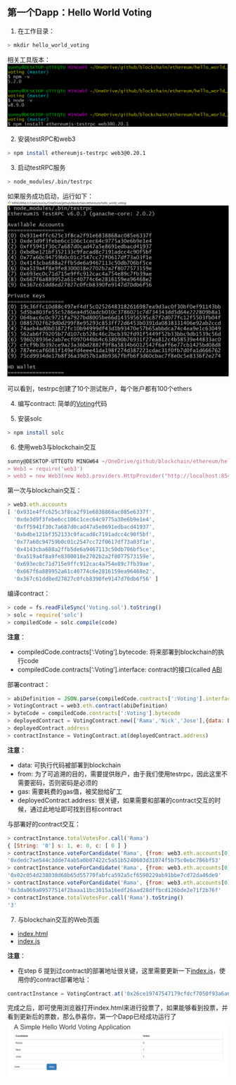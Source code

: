 第一个Dapp：Hello World Voting
-------------------------------

1. 在工作目录：
```Bash
> mkdir hello_world_voting
```

相关工具版本：
![before-install-1](./images/before-install-web3.PNG "before-install-1")

2. 安装testRPC和web3
```Bash
> npm install ethereumjs-testrpc web3@0.20.1
```

3. 启动testRPC服务
```Bash
> node_modules/.bin/testrpc
```
如果服务成功启动，运行如下：
![web3-testrpc-1](./images/web3-testrpc.PNG "web3-testrpc-1")


可以看到，testrpc创建了10个测试账户，每个账户都有100个ethers

4. 编写contract: 简单的[Voting](./Voting.sol)代码 

5. 安装solc
```Bash
> npm install solc
```
6. 使用web3与blockchain交互
```javascript
sunny@DESKTOP-UTTEQTU MINGW64 ~/OneDrive/github/blockchain/ethereum/hello_world_voting (master)$ node
> Web3 = require('web3')
> web3 = new Web3(new Web3.providers.HttpProvider("http://localhost:8545"));  #使用server地址初始化Web3
```

第一次与blockchain交互：
```javascript
> web3.eth.accounts
[ '0x931e4ffc625c3f8ca2f91e6838868ac085e6337f',
  '0xde3d9f3febe6cc106c1cec64c9775a30e6b9e1e4',
  '0xff5941f30c7a687d0cad47a5e8691edbacd41937',
  '0xbdbe121bf352133c9facad8c7191adcc4c90f5bf',
  '0x77a60c94759b0c01c2547cc72f0617df73a03f1e',
  '0x4143cba688a2ffb5de6a9467113c50db706bf5ce',
  '0xa519a4f8a9fe8300018e2702b2a2f8077573159e',
  '0x693ec0c71d715e9ffc912cac4a754e89c7fb39ae',
  '0x667f6a889952a61c40774c6e2816159ea96468e2',
  '0x367c61dd8ed27827c0fcb8390fe9147d70db6f56' ]
```

编译contract：
```javascript
> code = fs.readFileSync('Voting.sol').toString()
> solc = require('solc')
> compiledCode = solc.compile(code)
```
**注意**：
* compiledCode.contracts[‘:Voting’].bytecode: 将来部署到blockchain的执行code
* compiledCode.contracts[‘:Voting’].interface: contract的接口(called [ABI](https://github.com/ethereum/wiki/wiki/Ethereum-Contract-ABI) 

部署contract：
```javascript
> abiDefinition = JSON.parse(compiledCode.contracts[':Voting'].interface)
> VotingContract = web3.eth.contract(abiDefinition)
> byteCode = compiledCode.contracts[':Voting'].bytecode
> deployedContract = VotingContract.new(['Rama','Nick','Jose'],{data: byteCode, from: web3.eth.accounts[0], gas: 4700000})
> deployedContract.address
> contractInstance = VotingContract.at(deployedContract.address)
```
**注意**：
* data: 可执行代码被部署到blockchain
* from: 为了可追溯的目的，需要提供账户，由于我们使用testrpc，因此这里不需要密码，否则密码是必须的
* gas: 需要耗费的gas值，被奖励给矿工
* deployedContract.address: 很关键，如果需要和部署的contract交互的时候，通过此地址即可找到目标contract

与部署好的contract交互：
```javascript
> contractInstance.totalVotesFor.call('Rama')
{ [String: '0'] s: 1, e: 0, c: [ 0 ] }
> contractInstance.voteForCandidate('Rama', {from: web3.eth.accounts[0]})
'0xdedc7ae544c3dde74ab5a0b07422c5a51b5240603d31074f5b75c0ebc786bf53'
> contractInstance.voteForCandidate('Rama', {from: web3.eth.accounts[0]})
'0x02c054d238038d68b65d55770fabfca592a5cf6590229ab91bbe7cd72da46de9'
> contractInstance.voteForCandidate('Rama', {from: web3.eth.accounts[0]})
'0x3da069a09577514f2baaa11bc3015a16edf26aad28dffbcd126bde2e71f2b76f'
> contractInstance.totalVotesFor.call('Rama').toString()
'3'
```

7. 与blockchain交互的Web页面

* [index.html](./index.html)
* [index.js](./index.js)

**注意**：
* 在step 6 提到过contract的部署地址很关键，这里需要更新一下[index.js](./index.js)，使用你的contract部署地址：
```javascript
contractInstance = VotingContract.at('0x26ce19747547179cfdcf7050f93a6a6f259d83dc');
```
完成之后，即可使用浏览器打开index.html来进行投票了，如果能够看到投票，并看到更新后的票数，那么恭喜你，第一个Dapp已经成功运行了
![browser-web-page-voting-1](./images/browser-web-page-voting.PNG "browser-web-page-voting-1")





